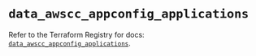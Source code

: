 # `data_awscc_appconfig_applications`

Refer to the Terraform Registry for docs: [`data_awscc_appconfig_applications`](https://registry.terraform.io/providers/hashicorp/awscc/0.70.0/docs/data-sources/appconfig_applications).
